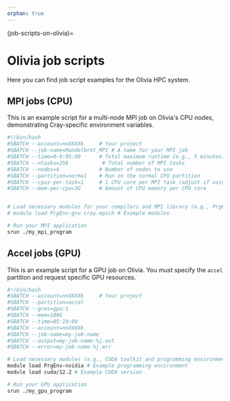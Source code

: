 ```yaml
---
orphan: true
---
```


(job-scripts-on-olivia)=

<!-- TODO: 1.0 fill out this page -->

# Olivia job scripts

Here you can find job script examples for the Olivia HPC system.

## MPI jobs (CPU)

This is an example script for a multi-node MPI job on Olivia's CPU nodes, demonstrating Cray-specific environment variables.

```bash
#!/bin/bash
#SBATCH --account=nnXXXXk     # Your project
#SBATCH --job-name=Mandelbrot_MPI # A name for your MPI job
#SBATCH --time=0-0:05:00      # Total maximum runtime (e.g., 5 minutes)
#SBATCH --ntasks=256           # Total number of MPI tasks
#SBATCH --nodes=4             # Number of nodes to use
#SBATCH --partition=normal    # Run on the normal CPU partition
#SBATCH --cpus-per-task=1     # 1 CPU core per MPI task (adjust if using hybrid MPI/OpenMP)
#SBATCH --mem-per-cpu=3G      # Amount of CPU memory per CPU core


# Load necessary modules for your compilers and MPI library (e.g., PrgEnv-gnu, cray-mpich)
# module load PrgEnv-gnu cray-mpich # Example modules

# Run your MPI application
srun ./my_mpi_program
```



## Accel jobs (GPU)

This is an example script for a GPU job on Olivia. You must specify the `accel` partition and request specific GPU resources.

```bash
#!/bin/bash
#SBATCH --account=nnXXXXk     # Your project
#SBATCH --partition=accel
#SBATCH --gres=gpu:1
#SBATCH --mem=100G
#SBATCH --time=05:10:00  
#SBATCH --account=nnXXXXk
#SBATCH --job-name=my-job-name
#SBATCH --output=my-job-name-%j.out     
#SBATCH --error=my-job-name-%j.err

# Load necessary modules (e.g., CUDA toolkit and programming environment)
module load PrgEnv-nvidia # Example programming environment
module load cuda/12.2 # Example CUDA version

# Run your GPU application
srun ./my_gpu_program
```
